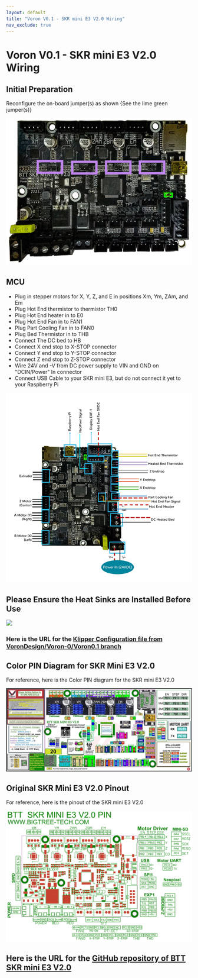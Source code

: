 ```yaml
---
layout: default
title: "Voron V0.1 - SKR mini E3 V2.0 Wiring"
nav_exclude: true
---
```


# Voron V0.1 - SKR mini E3 V2.0 Wiring

## Initial Preparation

Reconfigure the on-board jumper(s) as shown {See the lime green jumper(s)}

![](./images/PREP_SKR_mini_E3_V2.0_150.jpg)

## MCU

* Plug in stepper motors for X, Y, Z, and E in positions Xm, Ym, ZAm, and Em
* Plug Hot End thermistor to thermistor TH0
* Plug Hot End heater in to E0
* Plug Hot End Fan in to FAN1
* Plug Part Cooling Fan in to FAN0
* Plug Bed Thermistor in to THB
* Connect The DC bed to HB
* Connect X end stop to X-STOP connector
* Connect Y end stop to Y-STOP connector
* Connect Z end stop to Z-STOP connector
* Wire 24V and -V from DC power supply to VIN and GND on "DCIN/Power" In connector
* Connect USB Cable to your SKR mini E3, but do not connect it yet to your Raspberry Pi

![](./images/Voron0.1_Wiring_Diagram_SKR_mini_E3_V2.0.jpg)


## Please Ensure the Heat Sinks are Installed Before Use

![](./images/SKR_mini_E3_V2.0_heatsinks_150.jpg)

### Here is the URL for the [Klipper Configuration file from VoronDesign/Voron-0/Voron0.1 branch](https://github.com/VoronDesign/Voron-0/blob/Voron0.1/Firmware/skr-mini-E3-v2.0.cfg)

## Color PIN Diagram for SKR Mini E3 V2.0

For reference, here is the Color PIN diagram for the SKR mini E3 V2.0

![](./images/SKR_mini_E3_V2.0_Color_PIN_diagram_300.jpg)

## Original SKR Mini E3 V2.0 Pinout

For reference, here is the pinout of the SKR mini E3 V2.0

![](./images/miniE3-v20-pinout.png)

## Here is the URL for the [GitHub repository of BTT SKR mini E3 V2.0](https://github.com/bigtreetech/BIGTREETECH-SKR-mini-E3/tree/master/hardware/BTT%20SKR%20MINI%20E3%20V2.0/Hardware)

